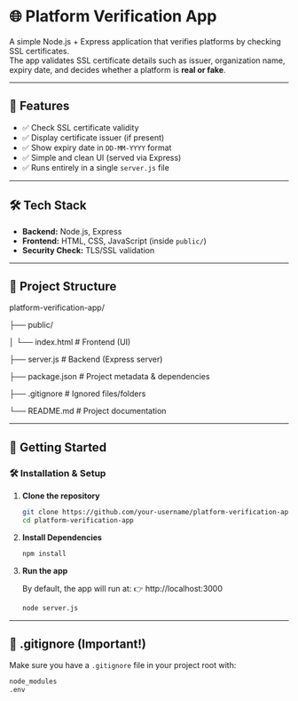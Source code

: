 # 🌐 Platform Verification App

A simple Node.js + Express application that verifies platforms by checking SSL certificates.  
The app validates SSL certificate details such as issuer, organization name, expiry date, and decides whether a platform is **real or fake**.

---

## 🚀 Features
- ✅ Check SSL certificate validity  
- ✅ Display certificate issuer (if present)  
- ✅ Show expiry date in `DD-MM-YYYY` format  
- ✅ Simple and clean UI (served via Express)  
- ✅ Runs entirely in a single `server.js` file  

---

## 🛠️ Tech Stack
- **Backend:** Node.js, Express  
- **Frontend:** HTML, CSS, JavaScript (inside `public/`)  
- **Security Check:** TLS/SSL validation  

---

## 📂 Project Structure
platform-verification-app/

├── public/

│ └── index.html # Frontend (UI)

├── server.js # Backend (Express server)

├── package.json # Project metadata & dependencies

├── .gitignore # Ignored files/folders

└── README.md # Project documentation

---
## 🚀 Getting Started 
### 🛠️ Installation & Setup

1. **Clone the repository**
   ```bash
   git clone https://github.com/your-username/platform-verification-app.git
   cd platform-verification-app
2. **Install Dependencies**
   ```bash
   npm install
3. **Run the app**
   
   By default, the app will run at:
   👉 http://localhost:3000
   ```bash
   node server.js

---
## 🔴 .gitignore (Important!)

Make sure you have a `.gitignore` file in your project root with:

```bash
node_modules
.env

